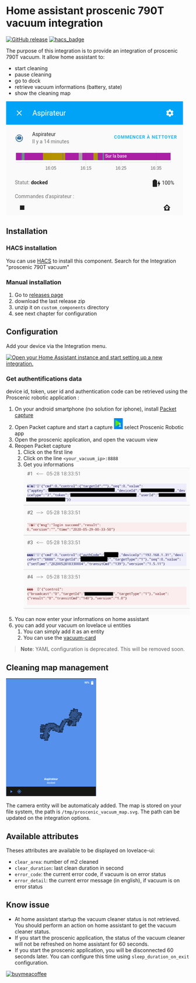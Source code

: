 # Home assistant proscenic 790T vacuum integration

[![GitHub release](https://img.shields.io/github/release/deblockt/hass-proscenic-790T-vacuum)](https://github.com/deblockt/hass-proscenic-790T-vacuum/releases/latest)
[![hacs_badge](https://img.shields.io/badge/HACS-Default-orange.svg)](https://github.com/custom-components/hacs)

The purpose of this integration is to provide an integration of proscenic 790T vacuum.
It allow home assistant to:
- start cleaning
- pause cleaning
- go to dock
- retrieve vacuum informations (battery, state)
- show the cleaning map

![screenshot](./doc/screen.png)

## Installation

### HACS installation

You can use [HACS](https://hacs.xyz/) to install this component. Search for the Integration "proscenic 790T vacuum"

### Manual installation

1. Go to [releases page](https://github.com/deblockt/hass-proscenic-790T-vacuum/releases)
2. download the last release zip
3. unzip it on `custom_components` directory
4. see next chapter for configuration

## Configuration

Add your device via the Integration menu.

[![Open your Home Assistant instance and start setting up a new integration.](https://my.home-assistant.io/badges/config_flow_start.svg)](https://my.home-assistant.io/redirect/config_flow_start/?domain=proscenic)

### Get authentifications data

device id, token, user id and authentication code can be retrieved using the Proscenic robotic application :
1. On your android smartphone (no solution for iphone), install [Packet capture](https://play.google.com/store/apps/details?id=app.greyshirts.sslcapture&hl=fr)
2. Open Packet capture and start a capture ![screenshot](./doc/packet_capture_button.png) select Proscenic  Robotic app
3. Open the proscenic application, and open the vacuum view
4. Reopen  Packet capture
    1. Click on the first line
    2. Click on the line `<your_vacuum_ip>:8888`
    3. Get you informations ![screenshot](./doc/packet_with_info.jpg)
5. You can now enter your informations on home assistant
6. you can add your vacuum on lovelace ui entities
    1. You can simply add it as an entity
    2. You can use the [vacuum-card](https://github.com/denysdovhan/vacuum-card)

> **Note**:  YAML configuration is deprecated. This will be removed soon.

## Cleaning map management

![map](./doc/map.png)

The camera entity will be automaticaly added.
The map is stored on your file system, the path is `/tmp/proscenic_vacuum_map.svg`.
The path can be updated on the integration options.

## Available attributes

Theses attributes are available to be displayed on lovelace-ui:
- `clear_area`: number of m2 cleaned
- `clear_duration`: last clean duration in second
- `error_code`: the current error code, if vacuum is on error status
- `error_detail`: the current error message (in english), if vacuum is on error status

## Know issue

- At home assistant startup the vacuum cleaner status is not retrieved. You should perform an action on home assistant to get the vacuum cleaner status.
- If you start the proscenic application, the status of the vacuum cleaner will not be refreshed on home assistant for 60 seconds.
- If you start the proscenic application, you will be disconnected 60 seconds later. You can configure this time using `sleep_duration_on_exit` configuration.

[![buymeacoffee](https://www.buymeacoffee.com/assets/img/custom_images/orange_img.png)](https://www.buymeacoffee.com/deblockt)
